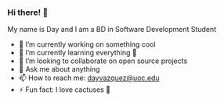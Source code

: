 ### Hi there! 👋

My name is Day and I am a BD in Software Development Student

- 🔭 I’m currently working on something cool
- 🌱 I’m currently learning everything 🤣
- 👯 I’m looking to collaborate on open source projects
- 💬 Ask me about anything
- 📫 How to reach me: dayvazquez@uoc.edu
- ⚡ Fun fact: I love cactuses 🌵
